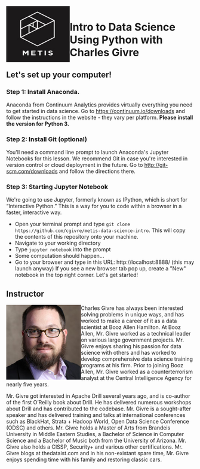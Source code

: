 <img src="img/metis_logo.png" align="left" height=150 width=170 />

# Intro to Data Science Using Python with Charles Givre 
## Let's set up your computer!
### Step 1: Install Anaconda.
Anaconda from Continuum Analytics provides virtually everything you need to get started in data science. Go to https://continuum.io/downloads and follow the instructions in the website - they vary per platform.
**Please install the version for Python 3.** 
### Step 2: Install Git (optional)
You'll need a command line prompt to launch Anaconda's Jupyter Notebooks for this lesson. We recommend Git in case you're interested in version control or cloud deployment in the future. Go to http://git-scm.com/downloads and follow the directions there.
### Step 3: Starting Jupyter Notebook
We're going to use Jupyter, formerly known as IPython, which is short for “Interactive Python.” This is a way for you to code within a browser in a faster, interactive way.
* Open your terminal prompt and type `git clone https://github.com/cgivre/metis-data-science-intro`.  This will copy the contents of this repository onto your machine.
* Navigate to your working directory
* Type `jupyter notebook` into the prompt
* Some computation should happen...
* Go to your browser and type in this URL: http://localhost:8888/ (this may launch anyway)
If you see a new browser tab pop up, create a "New" notebook in the top right corner. Let's get started!

## Instructor
<img align="left" src="./img/csg.jpg">Charles Givre has always been interested solving problems in unique ways, and has worked to make a career of it as a data scientist at Booz Allen Hamilton. At Booz Allen, Mr. Givre worked as a technical leader on various large government projects. Mr. Givre enjoys sharing his passion for data science with others and has worked to develop comprehensive data science training programs at his firm. Prior to joining Booz Allen, Mr. Givre worked as a counterterrorism analyst at the Central Intelligence Agency for nearly five years.

Mr. Givre got interested in Apache Drill several years ago, and is co-author of the first O’Reilly book about Drill. He has delivered numerous workshops about Drill and has contributed to the codebase. Mr. Givre is a sought-after speaker and has delivered training and talks at international conferences such as BlackHat, Strata + Hadoop World, Open Data Science Conference (ODSC) and others. Mr. Givre holds a Master of Arts from Brandeis University in Middle Eastern Studies, a Bachelor of Science in Computer Science and a Bachelor of Music both from the University of Arizona. Mr. Givre also holds a CISSP, Security+ and various other certifications. Mr. Givre blogs at thedataist.com and in his non-existant spare time, Mr. Givre enjoys spending time with his family and restoring classic cars.
